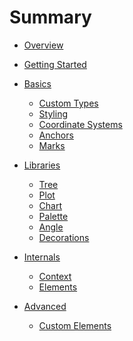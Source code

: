 # Summary

- [Overview](overview.md)

- [Getting Started](getting-started.md)

- [Basics]()
  - [Custom Types](basics/custom-types.md)
  - [Styling](basics/styling.md)
  - [Coordinate Systems](basics/coordinate-systems.md)
  - [Anchors](basics/anchors.md)
  - [Marks](basics/marks.md)

- [Libraries]()
  - [Tree]()
  - [Plot]()
  - [Chart]()
  - [Palette]()
  - [Angle]()
  - [Decorations]()


- [Internals]()
  - [Context]()
  - [Elements]()

- [Advanced]()
  - [Custom Elements]()
